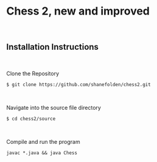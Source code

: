 
# Chess 2, new and improved      

&nbsp;
## Installation Instructions 
 
&nbsp;
&nbsp;

Clone the Repository
```
$ git clone https://github.com/shanefolden/chess2.git
```
&nbsp;

Navigate into the source file directory
```
$ cd chess2/source
```
&nbsp;

Compile and run the program
```
javac *.java && java Chess
```



